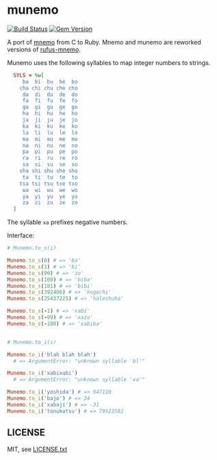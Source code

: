 
# munemo

[![Build Status](https://secure.travis-ci.org/jmettraux/munemo.svg)](http://travis-ci.org/jmettraux/raabro)
[![Gem Version](https://badge.fury.io/rb/munemo.svg)](http://badge.fury.io/rb/munemo)

A port of [mnemo](https://github.com/flon-io/mnemo) from C to Ruby. Mnemo and munemo are reworked versions of [rufus-mnemo](https://github.com/jmettraux/rufus-mnemo).

Munemo uses the following syllables to map integer numbers to strings.
```ruby
  SYLS = %w[
     ba  bi  bu  be  bo
    cha chi chu che cho
     da  di  du  de  do
     fa  fi  fu  fe  fo
     ga  gi  gu  ge  go
     ha  hi  hu  he  ho
     ja  ji  ju  je  jo
     ka  ki  ku  ke  ko
     la  li  lu  le  lo
     ma  mi  mu  me  mo
     na  ni  nu  ne  no
     pa  pi  pu  pe  po
     ra  ri  ru  re  ro
     sa  si  su  se  so
    sha shi shu she sho
     ta  ti  tu  te  to
    tsa tsi tsu tse tso
     wa  wi  wu  we  wo
     ya  yi  yu  ye  yo
     za  zi  zu  ze  zo
  ]
```
The syllable `xa` prefixes negative numbers.

Interface:
```ruby
# Munemo.to_s(i)

Munemo.to_s(0) # => 'ba'
Munemo.to_s(1) # => 'bi'
Munemo.to_s(99) # => 'zo'
Munemo.to_s(100) # => 'biba'
Munemo.to_s(101) # => 'bibi'
Munemo.to_s(392406) # => 'kogochi'
Munemo.to_s(25437225) # => 'haleshuha'

Munemo.to_s(-1) # => 'xabi'
Munemo.to_s(-99) # => 'xazo'
Munemo.to_s(-100) # => 'xabiba'


# Munemo.to_i(s)

Munemo.to_i('blah blah blah')
  # => ArgumentError: "unknown syllable 'bl'"

Munemo.to_i('xabixabi')
  # => ArgumentError: "unknown syllable 'xa'"

Munemo.to_i('yoshida') # => 947110
Munemo.to_i('bajo') # => 34
Munemo.to_i('xabaji') # => -31
Munemo.to_i('tonukatsu') # => 79523582
```

## LICENSE

MIT, see [LICENSE.txt](LICENSE.txt)

